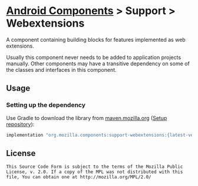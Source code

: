 # [Android Components](../../../README.md) > Support > Webextensions

A component containing building blocks for features implemented as web extensions.

Usually this component never needs to be added to application projects manually. Other components may have a transitive dependency on some of the classes and interfaces in this component.

## Usage

### Setting up the dependency

Use Gradle to download the library from [maven.mozilla.org](https://maven.mozilla.org/) ([Setup repository](../../../README.md#maven-repository)):

```Groovy
implementation "org.mozilla.components:support-webextensions:{latest-version}"
```

## License

    This Source Code Form is subject to the terms of the Mozilla Public
    License, v. 2.0. If a copy of the MPL was not distributed with this
    file, You can obtain one at http://mozilla.org/MPL/2.0/
